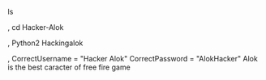 ls


,
cd Hacker-Alok

,
Python2 Hackingalok


,
CorrectUsername = "Hacker Alok"
CorrectPassword = "AlokHacker"
Alok is the best caracter of free fire game
